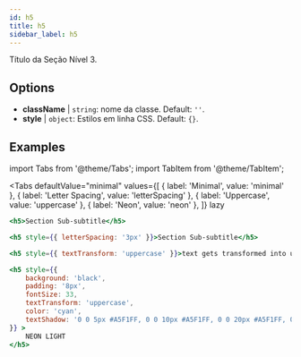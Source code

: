 ```yaml
---
id: h5
title: h5
sidebar_label: h5
---
```


Título da Seção Nível 3.

## Options

* __className__ | `string`: nome da classe. Default: `''`.
* __style__ | `object`: Estilos em linha CSS. Default: `{}`.


## Examples


import Tabs from '@theme/Tabs';
import TabItem from '@theme/TabItem';

<Tabs
    defaultValue="minimal"
    values={[
        { label: 'Minimal', value: 'minimal' },
        { label: 'Letter Spacing', value: 'letterSpacing' },
        { label: 'Uppercase', value: 'uppercase' },
        { label: 'Neon', value: 'neon' },
    ]}
    lazy
>
<TabItem value="minimal">

```jsx live
<h5>Section Sub-subtitle</h5>
```

</TabItem>

<TabItem value="letterSpacing">

```jsx live
<h5 style={{ letterSpacing: '3px' }}>Section Sub-subtitle</h5>
```
</TabItem>

<TabItem value="uppercase">

```jsx live
<h5 style={{ textTransform: 'uppercase' }}>text gets transformed into uppercase</h5>
```
</TabItem>

<TabItem value="neon">

```jsx live
<h5 style={{ 
    background: 'black',
    padding: '8px',
    fontSize: 33,
    textTransform: 'uppercase',
    color: 'cyan',
    textShadow: '0 0 5px #A5F1FF, 0 0 10px #A5F1FF, 0 0 20px #A5F1FF, 0 0 30px #A5F1FF, 0 0 40px #A5F1FF'
}} >
    NEON LIGHT
</h5>
```
</TabItem>

</Tabs>

